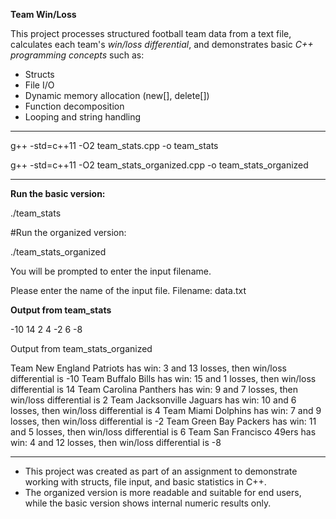 **Team Win/Loss**

This project processes structured football team data from a text file, calculates each team's *win/loss differential*, and demonstrates basic *C++ programming concepts* such as:

- Structs
- File I/O
- Dynamic memory allocation (new[], delete[])
- Function decomposition
- Looping and string handling

---


g++ -std=c++11 -O2 team_stats.cpp -o team_stats


g++ -std=c++11 -O2 team_stats_organized.cpp -o team_stats_organized

---

**Run the basic version:**

./team_stats


#Run the organized version:

./team_stats_organized


You will be prompted to enter the input filename. 

Please enter the name of the input file.
Filename: data.txt


**Output from team_stats**

-10
14
2
4
-2
6
-8


Output from team_stats_organized

Team New England Patriots has win: 3 and 13 losses, then win/loss differential is -10
Team Buffalo Bills has win: 15 and 1 losses, then win/loss differential is 14
Team Carolina Panthers has win: 9 and 7 losses, then win/loss differential is 2
Team Jacksonville Jaguars has win: 10 and 6 losses, then win/loss differential is 4
Team Miami Dolphins has win: 7 and 9 losses, then win/loss differential is -2
Team Green Bay Packers has win: 11 and 5 losses, then win/loss differential is 6
Team San Francisco 49ers has win: 4 and 12 losses, then win/loss differential is -8


---

- This project was created as part of an assignment to demonstrate working with structs, file input, and basic statistics in C++.
- The organized version is more readable and suitable for end users, while the basic version shows internal numeric results only.


